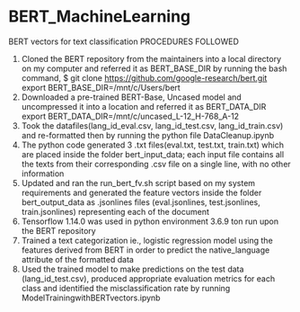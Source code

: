 # BERT_MachineLearning
BERT vectors for text classification
PROCEDURES FOLLOWED
1. Cloned the BERT repository from the maintainers into a local directory on my computer and referred it as BERT_BASE_DIR by running the bash command,
$ git clone https://github.com/google-research/bert.git
export BERT_BASE_DIR=/mnt/c/Users/bert
2. Downloaded a pre-trained BERT-Base, Uncased model and uncompressed it into a location and referred it as BERT_DATA_DIR
export BERT_DATA_DIR=/mnt/c/uncased_L-12_H-768_A-12
3. Took the datafiles(lang_id_eval.csv, lang_id_test.csv, lang_id_train.csv) and re-formatted then by running the python file DataCleanup.ipynb
4. The python code generated 3 .txt files(eval.txt, test.txt, train.txt) which are placed inside the folder bert_input_data; each input file contains all the texts from their corresponding .csv file on a single line, with no other information
5. Updated and ran the run_bert_fv.sh script based on my system requirements and generated the feature vectors inside the folder bert_output_data as .jsonlines files (eval.jsonlines, test.jsonlines, train.jsonlines) representing each of the document
6. Tensorflow 1.14.0 was used in python environment 3.6.9 ton run upon the BERT repository
7. Trained a text categorization ie., logistic regression model using the features derived from BERT in order to predict the native_language attribute of the formatted data
8. Used the trained model to make predictions on the test data (lang_id_test.csv), produced appropriate evaluation metrics for each class and identified the misclassification rate by running ModelTrainingwithBERTvectors.ipynb
